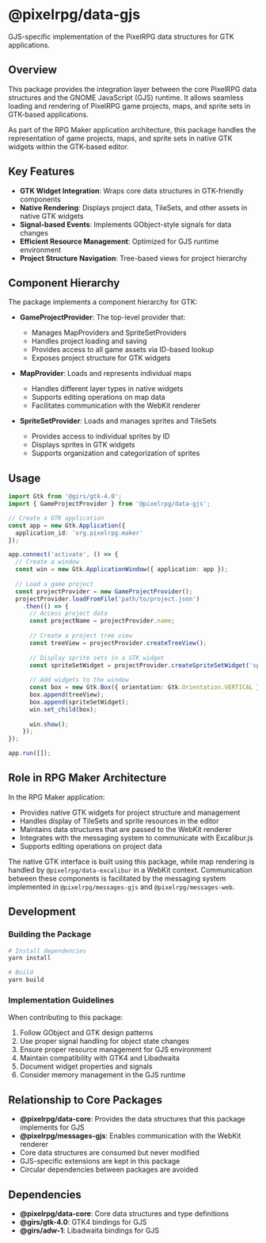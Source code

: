 # @pixelrpg/data-gjs

GJS-specific implementation of the PixelRPG data structures for GTK applications.

## Overview

This package provides the integration layer between the core PixelRPG data structures and the GNOME JavaScript (GJS) runtime. It allows seamless loading and rendering of PixelRPG game projects, maps, and sprite sets in GTK-based applications.

As part of the RPG Maker application architecture, this package handles the representation of game projects, maps, and sprite sets in native GTK widgets within the GTK-based editor.

## Key Features

- **GTK Widget Integration**: Wraps core data structures in GTK-friendly components
- **Native Rendering**: Displays project data, TileSets, and other assets in native GTK widgets
- **Signal-based Events**: Implements GObject-style signals for data changes
- **Efficient Resource Management**: Optimized for GJS runtime environment
- **Project Structure Navigation**: Tree-based views for project hierarchy

## Component Hierarchy

The package implements a component hierarchy for GTK:

- **GameProjectProvider**: The top-level provider that:
  - Manages MapProviders and SpriteSetProviders
  - Handles project loading and saving
  - Provides access to all game assets via ID-based lookup
  - Exposes project structure for GTK widgets

- **MapProvider**: Loads and represents individual maps
  - Handles different layer types in native widgets
  - Supports editing operations on map data
  - Facilitates communication with the WebKit renderer

- **SpriteSetProvider**: Loads and manages sprites and TileSets
  - Provides access to individual sprites by ID
  - Displays sprites in GTK widgets
  - Supports organization and categorization of sprites

## Usage

```typescript
import Gtk from '@girs/gtk-4.0';
import { GameProjectProvider } from '@pixelrpg/data-gjs';

// Create a GTK application
const app = new Gtk.Application({
  application_id: 'org.pixelrpg.maker'
});

app.connect('activate', () => {
  // Create a window
  const win = new Gtk.ApplicationWindow({ application: app });
  
  // Load a game project
  const projectProvider = new GameProjectProvider();
  projectProvider.loadFromFile('path/to/project.json')
    .then(() => {
      // Access project data
      const projectName = projectProvider.name;
      
      // Create a project tree view
      const treeView = projectProvider.createTreeView();
      
      // Display sprite sets in a GTK widget
      const spriteSetWidget = projectProvider.createSpriteSetWidget('sprite-set-id');
      
      // Add widgets to the window
      const box = new Gtk.Box({ orientation: Gtk.Orientation.VERTICAL });
      box.append(treeView);
      box.append(spriteSetWidget);
      win.set_child(box);
      
      win.show();
    });
});

app.run([]);
```

## Role in RPG Maker Architecture

In the RPG Maker application:
- Provides native GTK widgets for project structure and management
- Handles display of TileSets and sprite resources in the editor
- Maintains data structures that are passed to the WebKit renderer
- Integrates with the messaging system to communicate with Excalibur.js
- Supports editing operations on project data

The native GTK interface is built using this package, while map rendering is handled by `@pixelrpg/data-excalibur` in a WebKit context. Communication between these components is facilitated by the messaging system implemented in `@pixelrpg/messages-gjs` and `@pixelrpg/messages-web`.

## Development

### Building the Package

```bash
# Install dependencies
yarn install

# Build
yarn build
```

### Implementation Guidelines

When contributing to this package:

1. Follow GObject and GTK design patterns
2. Use proper signal handling for object state changes
3. Ensure proper resource management for GJS environment
4. Maintain compatibility with GTK4 and Libadwaita
5. Document widget properties and signals
6. Consider memory management in the GJS runtime

## Relationship to Core Packages

- **@pixelrpg/data-core**: Provides the data structures that this package implements for GJS
- **@pixelrpg/messages-gjs**: Enables communication with the WebKit renderer
- Core data structures are consumed but never modified
- GJS-specific extensions are kept in this package
- Circular dependencies between packages are avoided

## Dependencies

- **@pixelrpg/data-core**: Core data structures and type definitions
- **@girs/gtk-4.0**: GTK4 bindings for GJS
- **@girs/adw-1**: Libadwaita bindings for GJS 